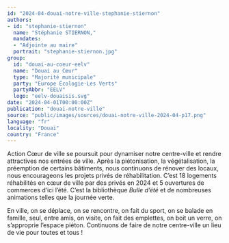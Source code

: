 ```yaml
---
id: "2024-04-douai-notre-ville-stephanie-stiernon"
authors:
- id: "stephanie-stiernon"
  name: "Stéphanie STIERNON,"
  mandates: 
  - "Adjointe au maire"
  portrait: "stephanie-stiernon.jpg"
group:
  id: "douai-au-coeur-eelv"
  name: "Douai au Cœur"
  type: "Majorité municipale"
  party: "Europe Écologie-Les Verts"
  partyAbbr: "EELV"
  logo: "eelv-douaisis.svg"
date: "2024-04-01T00:00:00Z"
publication: "douai-notre-ville"
source: "public/images/sources/douai-notre-ville-2024-04-p17.png"
language: "fr"
locality: "Douai"
country: "France"
---
```


Action Cœur de ville se poursuit pour dynamiser notre centre-ville et rendre attractives nos entrées de ville. Après la piétonisation, la végétalisation, la préemption de certains bâtiments, nous continuons de rénover des locaux, nous encourageons les projets privés de réhabilitation.
C’est 18 logements réhabilités en cœur de ville par des privés en 2024 et 5 ouvertures de commerces d’ici l’été. C’est la bibliothèque *Bulle d’été* et de nombreuses animations telles que la journée verte.

En ville, on se déplace, on se rencontre, on fait du sport, on se balade en famille, seul, entre amis, on visite, on fait des emplettes, on boit un verre, on s’approprie l’espace piéton.
Continuons de faire de notre centre-ville un lieu de vie pour toutes et tous !
